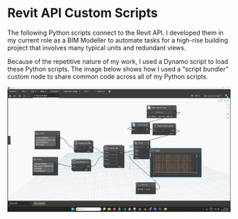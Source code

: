 # Revit API Custom Scripts

The following Python scripts connect to the Revit API. I developed them in my current role as a BIM Modeller to automate tasks for a high-rise building project that involves many typical units and redundant views.

Because of the repetitive nature of my work, I used a Dynamo script to load these Python scripts. The image below shows how I used a “script bundler” custom node to share common code across all of my Python scripts.

![ Alt Text](./others/dynamo.png)